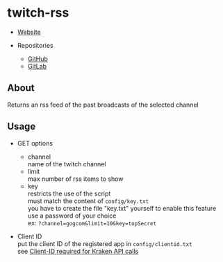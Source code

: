 twitch-rss
==========

- [Website][1]

- Repositories
  - [GitHub][2]
  - [GitLab][3]


About
-----

Returns an rss feed of the past broadcasts of the selected channel


Usage
-----

- GET options
    - channel  
      name of the twitch channel
    - limit  
      max number of rss items to show
    - key  
      restricts the use of the script  
      must match the content of `config/key.txt`  
      you have to create the file "key.txt" yourself to enable this feature  
      use a password of your choice  
      ex: `?channel=gogcom&limit=10&key=topSecret`

- Client ID  
  put the client ID of the registered app in `config/clientid.txt`  
  see [Client-ID required for Kraken API calls][4]


[1]: http://spenibus.net
[2]: https://github.com/spenibus/twitch-rss-php
[3]: https://gitlab.com/spenibus/twitch-rss-php
[4]: https://blog.twitch.tv/client-id-required-for-kraken-api-calls-afbb8e95f843